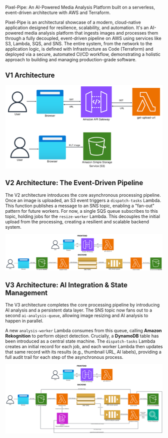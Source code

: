 Pixel-Pipe: An AI-Powered Media Analysis Platform built on a serverless, event-driven architecture with AWS and Terraform.

Pixel-Pipe is an architectural showcase of a modern, cloud-native application designed for resilience, scalability, and automation. It's an AI-powered media analysis platform that ingests images and processes them through a fully decoupled, event-driven pipeline on AWS using services like S3, Lambda, SQS, and SNS. The entire system, from the network to the application logic, is defined with Infrastructure as Code (Terraform) and deployed via a secure, automated CI/CD workflow, demonstrating a holistic approach to building and managing production-grade software.

## V1 Architecture

![V1 Architecture](./architecture-v1.png)

## V2 Architecture: The Event-Driven Pipeline

The V2 architecture introduces the core asynchronous processing pipeline. Once an image is uploaded, an S3 event triggers a `dispatch-tasks` Lambda. This function publishes a message to an SNS topic, enabling a "fan-out" pattern for future workers. For now, a single SQS queue subscribes to this topic, holding jobs for the `resize-worker` Lambda. This decouples the initial upload from the processing, creating a resilient and scalable backend system.

![V2 Architecture](./architecture-v2.png)

## V3 Architecture: AI Integration & State Management

The V3 architecture completes the core processing pipeline by introducing AI analysis and a persistent data layer. The SNS topic now fans out to a second `ai-analysis-queue`, allowing image resizing and AI analysis to happen in parallel.

A new `analysis-worker` Lambda consumes from this queue, calling **Amazon Rekognition** to perform object detection. Crucially, a **DynamoDB** table has been introduced as a central state machine. The `dispatch-tasks` Lambda creates an initial record for each job, and each worker Lambda then updates that same record with its results (e.g., thumbnail URL, AI labels), providing a full audit trail for each step of the asynchronous process.

![V3 Architecture](./architecture-v3.png)
